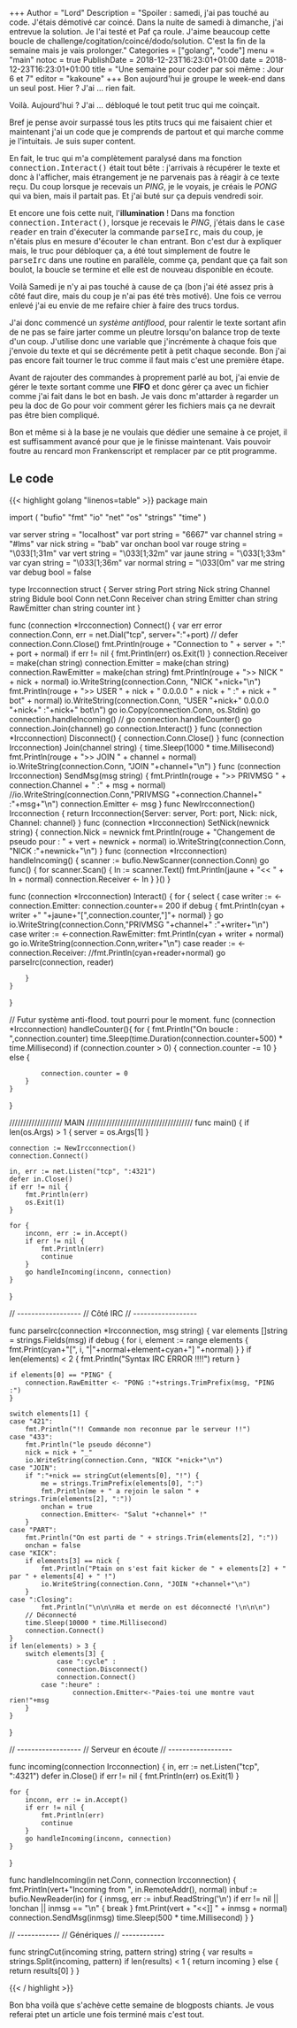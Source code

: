 +++
Author = "Lord"
Description = "Spoiler : samedi, j'ai pas touché au code. J'étais démotivé car coincé. Dans la nuite de samedi à dimanche, j'ai entrevue la solution. Je l'ai testé et Paf ça roule. J'aime beaucoup cette boucle de challenge/cogitation/coincé/dodo/solution. C'est la fin de la semaine mais je vais prolonger."
Categories = ["golang", "code"]
menu = "main"
notoc = true
PublishDate = 2018-12-23T16:23:01+01:00
date = 2018-12-23T16:23:01+01:00
title = "Une semaine pour coder par soi même : Jour 6 et 7"
editor = "kakoune"
+++
Bon aujourd'hui je groupe le week-end dans un seul post.
Hier ?
J'ai … rien fait.

Voilà.
Aujourd'hui ?
J'ai … débloqué le tout petit truc qui me coinçait.

Bref je pense avoir surpassé tous les ptits trucs qui me faisaient chier et maintenant j'ai un code que je comprends de partout et qui marche comme je l'intuitais.
Je suis super content.

En fait, le truc qui m'a complètement paralysé dans ma fonction <samp>connection.Interact()</samp> était tout bête : j'arrivais à récupérer le texte et donc à l'afficher, mais étrangement je ne parvenais pas à réagir à ce texte reçu.
Du coup lorsque je recevais un *PING*, je le voyais, je créais le *PONG* qui va bien, mais il partait pas.
Et j'ai buté sur ça depuis vendredi soir.

Et encore une fois cette nuit, l'**illumination** !
Dans ma fonction <samp>connection.Interact()</samp>, lorsque je recevais le *PING*, j'étais dans le <samp>case reader</samp> en train d'éxecuter la commande <samp>parseIrc</samp>, mais du coup, je n'étais plus en mesure d'écouter le <samp>chan</samp> entrant.
Bon c'est dur à expliquer mais, le truc pour débloquer ça, a été tout simplement de foutre le <samp>parseIrc</samp> dans une routine en parallèle, comme ça, pendant que ça fait son boulot, la boucle se termine et elle est de nouveau disponible en écoute.

Voilà Samedi je n'y ai pas touché à cause de ça (bon j'ai été assez pris à côté faut dire, mais du coup je n'ai pas été très motivé).
Une fois ce verrou enlevé j'ai eu envie de me refaire chier à faire des trucs tordus.

J'ai donc commencé un *système antiflood*, pour ralentir le texte sortant afin de ne pas se faire jarter comme un pleutre lorsqu'on balance trop de texte d'un coup.
J'utilise donc une variable que j'incrémente à chaque fois que j'envoie du texte et qui se décrémente petit à petit chaque seconde.
Bon j'ai pas encore fait tourner le truc comme il faut mais c'est une première étape.

Avant de rajouter des commandes à proprement parlé au bot, j'ai envie de gérer le texte sortant comme une **FIFO** et donc gérer ça avec un fichier comme j'ai fait dans le bot en bash.
Je vais donc m'attarder à regarder un peu la doc de Go pour voir comment gérer les fichiers mais ça ne devrait pas être bien compliqué.

Bon et même si à la base je ne voulais que dédier une semaine à ce projet, il est suffisamment avancé pour que je le finisse maintenant.
Vais pouvoir foutre au rencard mon Frankenscript et remplacer par ce ptit programme.


## Le code

{{< highlight golang "linenos=table" >}}
package main

import (
	"bufio"
	"fmt"
	"io"
	"net"
	"os"
	"strings"
	"time"
)

var server string = "localhost"
var port string = "6667"
var channel string = "#lms"
var nick string = "bab"
var onchan bool
var rouge string = "\033[1;31m"
var vert string = "\033[1;32m"
var jaune string = "\033[1;33m"
var cyan string = "\033[1;36m"
var normal string = "\033[0m"
var me string
var debug bool = false

type Ircconnection struct {
	Server   string
	Port     string
	Nick     string
	Channel  string
	Bidule   bool
	Conn     net.Conn
	Receiver chan string
	Emitter  chan string
	RawEmitter	chan string
	counter	 int
}

func (connection *Ircconnection) Connect() {
	var err error
	connection.Conn, err = net.Dial("tcp", server+":"+port)
//	defer connection.Conn.Close()
	fmt.Println(rouge + "Connection to " + server + ":" + port + normal)
	if err != nil {
		fmt.Println(err)
		os.Exit(1)
	}
	connection.Receiver = make(chan string)
	connection.Emitter = make(chan string)
	connection.RawEmitter = make(chan string)
	fmt.Println(rouge + ">> NICK " + nick + normal)
	io.WriteString(connection.Conn, "NICK "+nick+"\n")
	fmt.Println(rouge + ">> USER " + nick + " 0.0.0.0 " + nick + " :" + nick + " bot" + normal)
	io.WriteString(connection.Conn, "USER "+nick+" 0.0.0.0 "+nick+" :"+nick+" bot\n")
	go io.Copy(connection.Conn, os.Stdin)
	go connection.handleIncoming()
//	go connection.handleCounter()
	go connection.Join(channel)
	go connection.Interact()
}
func (connection *Ircconnection) Disconnect() {
	connection.Conn.Close()
}
func (connection Ircconnection) Join(channel string) {
	time.Sleep(1000 * time.Millisecond)
	fmt.Println(rouge + ">> JOIN " + channel + normal)
	io.WriteString(connection.Conn, "JOIN "+channel+"\n")
}
func (connection Ircconnection) SendMsg(msg string) {
	fmt.Println(rouge + ">> PRIVMSG " + connection.Channel + " :" + msg + normal)
	//io.WriteString(connection.Conn,"PRIVMSG "+connection.Channel+" :"+msg+"\n")
	connection.Emitter <- msg
}
func NewIrcconnection() Ircconnection {
	return Ircconnection{Server: server, Port: port, Nick: nick, Channel: channel}
}
func (connection *Ircconnection) SetNick(newnick string) {
	connection.Nick = newnick
	fmt.Println(rouge + "Changement de pseudo pour : " + vert + newnick + normal)
	io.WriteString(connection.Conn, "NICK :"+newnick+"\n")
}
func (connection *Ircconnection) handleIncoming() {
	scanner := bufio.NewScanner(connection.Conn)
	go func() {
		for scanner.Scan() {
			ln := scanner.Text()
			fmt.Println(jaune + "<< " + ln + normal)
			connection.Receiver <- ln
		}
	}()
}

func (connection *Ircconnection) Interact() {
	for {
		select {
			case writer := <-connection.Emitter:
    				connection.counter+= 200
    				if debug {
					fmt.Println(cyan + writer +" "+jaune+"[",connection.counter,"]"+ normal)
    				}
				go io.WriteString(connection.Conn,"PRIVMSG "+channel+" :"+writer+"\n")
			case writer := <-connection.RawEmitter:
				fmt.Println(cyan + writer + normal)
				go io.WriteString(connection.Conn,writer+"\n")
			case reader := <-connection.Receiver:
				//fmt.Println(cyan+reader+normal)
				go parseIrc(connection, reader)

		}
	}
}

// Futur système anti-flood. tout pourri pour le moment.
func (connection *Ircconnection) handleCounter(){
	for {
    		fmt.Println("On boucle : ",connection.counter)
		time.Sleep(time.Duration(connection.counter+500) * time.Millisecond)
		if (connection.counter > 0) {
			connection.counter -= 10
		} else {
    			
			connection.counter = 0
		}
	}
}

/////////////////// MAIN //////////////////////////////////////
func main() {
	if len(os.Args) > 1 {
		server = os.Args[1]
	}

	connection := NewIrcconnection()
	connection.Connect()

	in, err := net.Listen("tcp", ":4321")
	defer in.Close()
	if err != nil {
		fmt.Println(err)
		os.Exit(1)
	}

	for {
		inconn, err := in.Accept()
		if err != nil {
			fmt.Println(err)
			continue
		}
		go handleIncoming(inconn, connection)
	}
	
}

// ------------------
// Côté IRC
// ------------------

func parseIrc(connection *Ircconnection, msg string) {
	var elements []string = strings.Fields(msg)
	if debug {
		for i, element := range elements {
			fmt.Print(cyan+"[", i, "|"+normal+element+cyan+"] "+normal)
		}
	}
	if len(elements) < 2 {
    		fmt.Println("Syntax IRC ERROR !!!!")
		return
	}

	if elements[0] == "PING" {
		connection.RawEmitter <- "PONG :"+strings.TrimPrefix(msg, "PING :")
	}

	switch elements[1] {
	case "421":
		fmt.Println("!! Commande non reconnue par le serveur !!")
	case "433":
		fmt.Println("le pseudo déconne")
		nick = nick + "_"
		io.WriteString(connection.Conn, "NICK "+nick+"\n")
	case "JOIN":
		if ":"+nick == stringCut(elements[0], "!") {
			me = strings.TrimPrefix(elements[0], ":")
			fmt.Println(me + " a rejoin le salon " + strings.Trim(elements[2], ":"))
			onchan = true
			connection.Emitter<- "Salut "+channel+" !"
		}
	case "PART":
		fmt.Println("On est parti de " + strings.Trim(elements[2], ":"))
		onchan = false
	case "KICK":
		if elements[3] == nick {
			fmt.Println("Ptain on s'est fait kicker de " + elements[2] + " par " + elements[4] + " !")
			io.WriteString(connection.Conn, "JOIN "+channel+"\n")
		}
	case ":Closing":
    		fmt.Println("\n\n\nHa et merde on est déconnecté !\n\n\n")
		// Déconnecté
		time.Sleep(10000 * time.Millisecond)
		connection.Connect()
	}
	if len(elements) > 3 {
		switch elements[3] {
    			case ":cycle" :
				connection.Disconnect()
				connection.Connect()
			case ":heure" :
    				connection.Emitter<-"Paies-toi une montre vaut rien!"+msg
		}
	}
}

// ------------------
// Serveur en écoute
// ------------------

func incoming(connection Ircconnection) {
	in, err := net.Listen("tcp", ":4321")
	defer in.Close()
	if err != nil {
		fmt.Println(err)
		os.Exit(1)
	}

	for {
		inconn, err := in.Accept()
		if err != nil {
			fmt.Println(err)
			continue
		}
		go handleIncoming(inconn, connection)
	}
}

func handleIncoming(in net.Conn, connection Ircconnection) {
	fmt.Println(vert+"Incoming from ", in.RemoteAddr(), normal)
	inbuf := bufio.NewReader(in)
	for {
		inmsg, err := inbuf.ReadString('\n')
		if err != nil || !onchan || inmsg == "\n" {
			break
		}
		fmt.Print(vert + "<<]] " + inmsg + normal)
		connection.SendMsg(inmsg)
		time.Sleep(500 * time.Millisecond)
	}
}

// ------------
//  Génériques
// ------------

func stringCut(incoming string, pattern string) string {
	var results = strings.Split(incoming, pattern)
	if len(results) < 1 {
		return incoming
	} else {
		return results[0]
	}
}

{{< / highlight >}}

Bon bha voilà que s'achève cette semaine de blogposts chiants.
Je vous referai ptet un article une fois terminé mais c'est tout.
